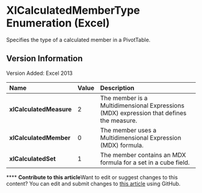
# XlCalculatedMemberType Enumeration (Excel)

Specifies the type of a calculated member in a PivotTable.


## Version Information

Version Added: Excel 2013 



|**Name**|**Value**|**Description**|
|:-----|:-----|:-----|
| **xlCalculatedMeasure**|2|The member is a Multidimensional Expressions (MDX) expression that defines the measure.|
| **xlCalculatedMember**|0|The member uses a Multidimensional Expression (MDX) formula.|
| **xlCalculatedSet**|1|The member contains an MDX formula for a set in a cube field.|

****   **Contribute to this article**Want to edit or suggest changes to this content? You can edit and submit changes to  [this article](https://github.com/jhershey00/VBA_Excel_Test/OpenXMLCon/articles/b0b2ef28-441f-e979-b26c-0c7e6aec9d87.md) using GitHub.

